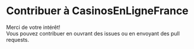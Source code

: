 # Contribuer à CasinosEnLigneFrance

Merci de votre intérêt!  
Vous pouvez contribuer en ouvrant des issues ou en envoyant des pull requests.
